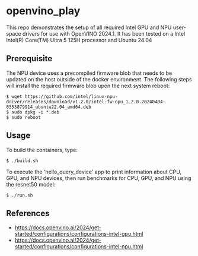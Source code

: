 # openvino_play

This repo demonstrates the setup of all required Intel GPU and NPU user-space drivers for use with OpenVINO 2024.1. It has been tested on a Intel Intel(R) Core(TM) Ultra 5 125H processor and Ubuntu 24.04 

## Prerequisite

The NPU device uses a precompiled firmware blob that needs to be updated on the host outside of the docker environment.  The following steps will install the required firmware blob upon the next system reboot:
```
$ wget https://github.com/intel/linux-npu-driver/releases/download/v1.2.0/intel-fw-npu_1.2.0.20240404-8553879914_ubuntu22.04_amd64.deb 
$ sudo dpkg -i *.deb
$ sudo reboot
```
## Usage

To build the containers, type:
```
$ ./build.sh
```

To execute the 'hello_query_device' app to print information about CPU, GPU, and NPU devices, then run benchmarks for CPU, GPU, and NPU using the resnet50 model:
```
$ ./run.sh
```

## References
* https://docs.openvino.ai/2024/get-started/configurations/configurations-intel-gpu.html
* https://docs.openvino.ai/2024/get-started/configurations/configurations-intel-npu.html
